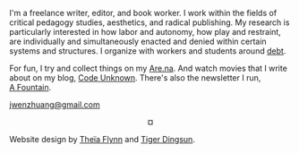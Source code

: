 I'm a freelance writer, editor, and book worker. I work within the fields of critical pedagogy studies, aesthetics, and radical publishing. My research is particularly interested in how labor and autonomy, how play and restraint, are individually and simultaneously enacted and denied within certain systems and structures. I organize with workers and students around [debt](https://debtcollective.org/).   

For fun, I try and collect things on my [Are.na](https://www.are.na/wen-z). And watch movies that I write about on my blog, [Code Unknown](https://code-unknown.com/). There's also the newsletter I run, [A&nbsp;Fountain](https://afountain.substack.com/).

jwenzhuang@gmail.com

<p style="text-align: center;">¤</p>

Website design by [Theïa Flynn](https://rangement.github.io) and [Tiger Dingsun](https://www.tiger.exposed).
